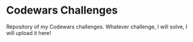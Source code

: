 # Codewars Challenges
Repository of my Codewars challenges. Whatever challenge, I will solve, I will upload it here!
